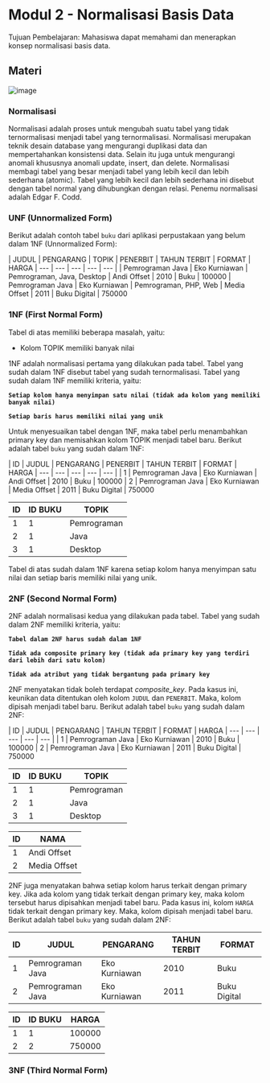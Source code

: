 # Modul 2 - Normalisasi Basis Data

Tujuan Pembelajaran: Mahasiswa dapat memahami dan menerapkan konsep normalisasi basis data.

## Materi

![image](https://149348513.v2.pressablecdn.com/wp-content/uploads/2011/01/brain.png)

### Normalisasi

Normalisasi adalah proses untuk mengubah suatu tabel yang tidak ternormalisasi menjadi tabel yang ternormalisasi. Normalisasi merupakan teknik desain database yang mengurangi duplikasi data dan mempertahankan konsistensi data. Selain itu juga untuk mengurangi anomali khususnya anomali update, insert, dan delete. Normalisasi membagi tabel yang besar menjadi tabel yang lebih kecil dan lebih sederhana (atomic). Tabel yang lebih kecil dan lebih sederhana ini disebut dengan tabel normal yang dihubungkan dengan relasi. Penemu normalisasi adalah Edgar F. Codd.

### UNF (Unnormalized Form)

Berikut adalah contoh tabel `buku` dari aplikasi perpustakaan yang belum dalam 1NF (Unnormalized Form):

| JUDUL | PENGARANG | TOPIK | PENERBIT | TAHUN TERBIT | FORMAT | HARGA
| --- | --- | --- | --- | --- |
| Pemrograman Java | Eko Kurniawan | Pemrograman, Java, Desktop | Andi Offset | 2010 | Buku | 100000
| Pemrograman Java | Eko Kurniawan | Pemrograman, PHP, Web | Media Offset | 2011 | Buku Digital | 750000


### 1NF (First Normal Form)

Tabel di atas memiliki beberapa masalah, yaitu:

- Kolom TOPIK memiliki banyak nilai

1NF adalah normalisasi pertama yang dilakukan pada tabel. Tabel yang sudah dalam 1NF disebut tabel yang sudah ternormalisasi. Tabel yang sudah dalam 1NF memiliki kriteria, yaitu:

  __```Setiap kolom hanya menyimpan satu nilai (tidak ada kolom yang memiliki banyak nilai)```__

  __```Setiap baris harus memiliki nilai yang unik```__

Untuk menyesuaikan tabel dengan 1NF, maka tabel perlu menambahkan primary key dan memisahkan kolom TOPIK menjadi tabel baru. Berikut adalah tabel `buku` yang sudah dalam 1NF:

| ID | JUDUL | PENGARANG | PENERBIT | TAHUN TERBIT | FORMAT | HARGA
| --- | --- | --- | --- | --- |
| 1 | Pemrograman Java | Eko Kurniawan | Andi Offset | 2010 | Buku | 100000
| 2 | Pemrograman Java | Eko Kurniawan | Media Offset | 2011 | Buku Digital | 750000

| ID | ID BUKU | TOPIK
| --- | --- | --- |
| 1 | 1 | Pemrograman |
| 2 | 1 | Java |
| 3 | 1 | Desktop |

Tabel di atas sudah dalam 1NF karena setiap kolom hanya menyimpan satu nilai dan setiap baris memiliki nilai yang unik.

### 2NF (Second Normal Form)

2NF adalah normalisasi kedua yang dilakukan pada tabel. Tabel yang sudah dalam 2NF memiliki kriteria, yaitu:

  __```Tabel dalam 2NF harus sudah dalam 1NF```__

  __```Tidak ada composite primary key (tidak ada primary key yang terdiri dari lebih dari satu kolom)```__

  __```Tidak ada atribut yang tidak bergantung pada primary key```__

2NF menyatakan tidak boleh terdapat _composite_key_. Pada kasus ini, keunikan data ditentukan oleh kolom `JUDUL` dan `PENERBIT`. Maka, kolom dipisah menjadi tabel baru. Berikut adalah tabel `buku` yang sudah dalam 2NF:

| ID | JUDUL | PENGARANG | TAHUN TERBIT | FORMAT | HARGA
| --- | --- | --- | --- | --- |
| 1 | Pemrograman Java | Eko Kurniawan | 2010 | Buku | 100000
| 2 | Pemrograman Java | Eko Kurniawan | 2011 | Buku Digital | 750000

| ID | ID BUKU | TOPIK
| --- | --- | --- |
| 1 | 1 | Pemrograman |
| 2 | 1 | Java |
| 3 | 1 | Desktop |

| ID | NAMA
| --- | --- |
| 1 | Andi Offset |
| 2 | Media Offset |

2NF juga menyatakan bahwa setiap kolom harus terkait dengan primary key. Jika ada kolom yang tidak terkait dengan primary key, maka kolom tersebut harus dipisahkan menjadi tabel baru. Pada kasus ini, kolom `HARGA` tidak terkait dengan primary key. Maka, kolom dipisah menjadi tabel baru. Berikut adalah tabel `buku` yang sudah dalam 2NF:

| ID | JUDUL | PENGARANG | TAHUN TERBIT | FORMAT
| --- | --- | --- | --- | --- |
| 1 | Pemrograman Java | Eko Kurniawan | 2010 | Buku
| 2 | Pemrograman Java | Eko Kurniawan | 2011 | Buku Digital


| ID | ID BUKU | HARGA
| --- | --- | --- |
| 1 | 1 | 100000 |
| 2 | 2 | 750000 |

### 3NF (Third Normal Form)













